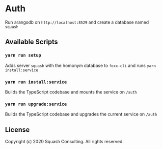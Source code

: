 # Auth

Run arangodb on `http://localhost:8529` and create a database named `squash`

## Available Scripts

### `yarn run setup`

Adds server `squash` with the homonym database to `foxx-cli` and runs `yarn install:service`

### `yarn run install:service`

Builds the TypeScript codebase and mounts the service on `/auth`

### `yarn run upgrade:service`

Builds the TypeScript codebase and upgrades the current service on `/auth`

## License

Copyright (c) 2020 Squash Consulting. All rights reserved.
